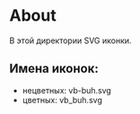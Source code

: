 # About

В этой директории SVG иконки.

## Имена иконок:

-   нецветных: vb-buh.svg
-   цветных: vb_buh.svg
